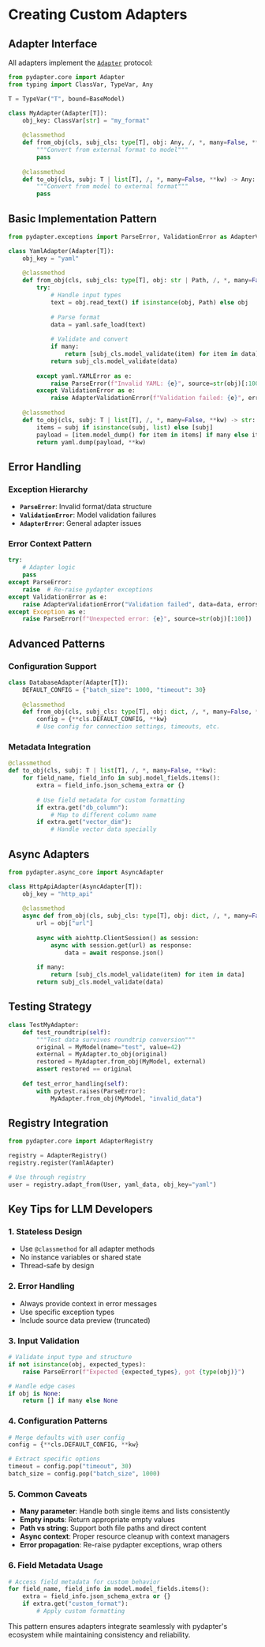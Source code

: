 # Creating Custom Adapters

## Adapter Interface

All adapters implement the [`Adapter`](../../src/pydapter/core.py:21) protocol:

```python
from pydapter.core import Adapter
from typing import ClassVar, TypeVar, Any

T = TypeVar("T", bound=BaseModel)

class MyAdapter(Adapter[T]):
    obj_key: ClassVar[str] = "my_format"
    
    @classmethod
    def from_obj(cls, subj_cls: type[T], obj: Any, /, *, many=False, **kw) -> T | list[T]:
        """Convert from external format to model"""
        pass
    
    @classmethod
    def to_obj(cls, subj: T | list[T], /, *, many=False, **kw) -> Any:
        """Convert from model to external format"""
        pass
```

## Basic Implementation Pattern

```python
from pydapter.exceptions import ParseError, ValidationError as AdapterValidationError

class YamlAdapter(Adapter[T]):
    obj_key = "yaml"
    
    @classmethod
    def from_obj(cls, subj_cls: type[T], obj: str | Path, /, *, many=False, **kw):
        try:
            # Handle input types
            text = obj.read_text() if isinstance(obj, Path) else obj
            
            # Parse format
            data = yaml.safe_load(text)
            
            # Validate and convert
            if many:
                return [subj_cls.model_validate(item) for item in data]
            return subj_cls.model_validate(data)
            
        except yaml.YAMLError as e:
            raise ParseError(f"Invalid YAML: {e}", source=str(obj)[:100])
        except ValidationError as e:
            raise AdapterValidationError(f"Validation failed: {e}", errors=e.errors())
    
    @classmethod
    def to_obj(cls, subj: T | list[T], /, *, many=False, **kw) -> str:
        items = subj if isinstance(subj, list) else [subj]
        payload = [item.model_dump() for item in items] if many else items[0].model_dump()
        return yaml.dump(payload, **kw)
```

## Error Handling

### Exception Hierarchy

- **`ParseError`**: Invalid format/data structure
- **`ValidationError`**: Model validation failures
- **`AdapterError`**: General adapter issues

### Error Context Pattern

```python
try:
    # Adapter logic
    pass
except ParseError:
    raise  # Re-raise pydapter exceptions
except ValidationError as e:
    raise AdapterValidationError("Validation failed", data=data, errors=e.errors())
except Exception as e:
    raise ParseError(f"Unexpected error: {e}", source=str(obj)[:100])
```

## Advanced Patterns

### Configuration Support

```python
class DatabaseAdapter(Adapter[T]):
    DEFAULT_CONFIG = {"batch_size": 1000, "timeout": 30}
    
    @classmethod
    def from_obj(cls, subj_cls: type[T], obj: dict, /, *, many=False, **kw):
        config = {**cls.DEFAULT_CONFIG, **kw}
        # Use config for connection settings, timeouts, etc.
```

### Metadata Integration

```python
@classmethod
def to_obj(cls, subj: T | list[T], /, *, many=False, **kw):
    for field_name, field_info in subj.model_fields.items():
        extra = field_info.json_schema_extra or {}
        
        # Use field metadata for custom formatting
        if extra.get("db_column"):
            # Map to different column name
        if extra.get("vector_dim"):
            # Handle vector data specially
```

## Async Adapters

```python
from pydapter.async_core import AsyncAdapter

class HttpApiAdapter(AsyncAdapter[T]):
    obj_key = "http_api"
    
    @classmethod
    async def from_obj(cls, subj_cls: type[T], obj: dict, /, *, many=False, **kw):
        url = obj["url"]
        
        async with aiohttp.ClientSession() as session:
            async with session.get(url) as response:
                data = await response.json()
        
        if many:
            return [subj_cls.model_validate(item) for item in data]
        return subj_cls.model_validate(data)
```

## Testing Strategy

```python
class TestMyAdapter:
    def test_roundtrip(self):
        """Test data survives roundtrip conversion"""
        original = MyModel(name="test", value=42)
        external = MyAdapter.to_obj(original)
        restored = MyAdapter.from_obj(MyModel, external)
        assert restored == original
    
    def test_error_handling(self):
        with pytest.raises(ParseError):
            MyAdapter.from_obj(MyModel, "invalid_data")
```

## Registry Integration

```python
from pydapter.core import AdapterRegistry

registry = AdapterRegistry()
registry.register(YamlAdapter)

# Use through registry
user = registry.adapt_from(User, yaml_data, obj_key="yaml")
```

## Key Tips for LLM Developers

### 1. Stateless Design

- Use `@classmethod` for all adapter methods
- No instance variables or shared state
- Thread-safe by design

### 2. Error Handling

- Always provide context in error messages
- Use specific exception types
- Include source data preview (truncated)

### 3. Input Validation

```python
# Validate input type and structure
if not isinstance(obj, expected_types):
    raise ParseError(f"Expected {expected_types}, got {type(obj)}")

# Handle edge cases
if obj is None:
    return [] if many else None
```

### 4. Configuration Patterns

```python
# Merge defaults with user config
config = {**cls.DEFAULT_CONFIG, **kw}

# Extract specific options
timeout = config.pop("timeout", 30)
batch_size = config.pop("batch_size", 1000)
```

### 5. Common Caveats

- **Many parameter**: Handle both single items and lists consistently
- **Empty inputs**: Return appropriate empty values
- **Path vs string**: Support both file paths and direct content
- **Async context**: Proper resource cleanup with context managers
- **Error propagation**: Re-raise pydapter exceptions, wrap others

### 6. Field Metadata Usage

```python
# Access field metadata for custom behavior
for field_name, field_info in model.model_fields.items():
    extra = field_info.json_schema_extra or {}
    if extra.get("custom_format"):
        # Apply custom formatting
```

This pattern ensures adapters integrate seamlessly with pydapter's ecosystem
while maintaining consistency and reliability.
